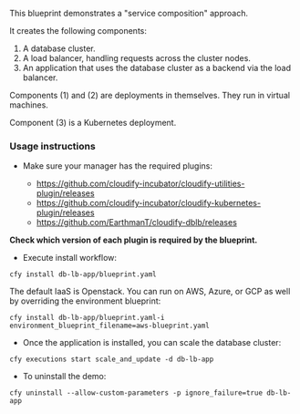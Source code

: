 This blueprint demonstrates a "service composition" approach.

It creates the following components:

1. A database cluster.
2. A load balancer, handling requests across the cluster nodes.
3. An application that uses the database cluster as a backend via the load balancer.

Components (1) and (2) are deployments in themselves. They run in virtual machines.

Component (3) is a Kubernetes deployment.


### Usage instructions

* Make sure your manager has the required plugins:

  * https://github.com/cloudify-incubator/cloudify-utilities-plugin/releases
  * https://github.com/cloudify-incubator/cloudify-kubernetes-plugin/releases
  * https://github.com/EarthmanT/cloudify-dblb/releases

__Check which version of each plugin is required by the blueprint.__


* Execute install workflow:

```
cfy install db-lb-app/blueprint.yaml
```


The default IaaS is Openstack. You can run on AWS, Azure, or GCP as well by overriding the environment blueprint:

```
cfy install db-lb-app/blueprint.yaml-i environment_blueprint_filename=aws-blueprint.yaml
```


* Once the application is installed, you can scale the database cluster:

```
cfy executions start scale_and_update -d db-lb-app
```


* To uninstall the demo:

```
cfy uninstall --allow-custom-parameters -p ignore_failure=true db-lb-app
```
